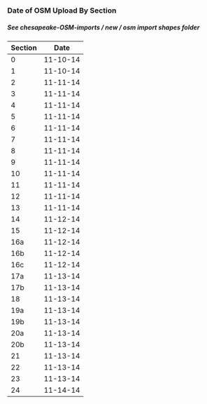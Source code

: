 ### Date of OSM Upload By Section
##### See chesapeake-OSM-imports / new / osm import shapes folder


| Section  | Date |  
| ------------- | ------------- |  
| 0  | 11-10-14  |  
| 1  | 11-10-14  | 
| 2  | 11-11-14  |  
| 3  | 11-11-14  | 
| 4  | 11-11-14  |  
| 5  | 11-11-14  | 
| 6  | 11-11-14  |  
| 7  | 11-11-14  | 
| 8  | 11-11-14  | 
| 9  | 11-11-14  |  
| 10  | 11-11-14  | 
| 11  | 11-11-14  |  
| 12  | 11-11-14  | 
| 13  | 11-11-14  | 
| 14  | 11-12-14  | 
| 15  | 11-12-14  | 
| 16a  | 11-12-14  |  
| 16b  | 11-12-14  | 
| 16c  | 11-12-14  | 
| 17a  | 11-13-14  | 
| 17b  | 11-13-14  | 
| 18  | 11-13-14  | 
| 19a  | 11-13-14  |  
| 19b  | 11-13-14  | 
| 20a  | 11-13-14  | 
| 20b  | 11-13-14  | 
| 21  | 11-13-14  | 
| 22  | 11-13-14  | 
| 23  | 11-13-14  |  
| 24  | 11-14-14  | 

